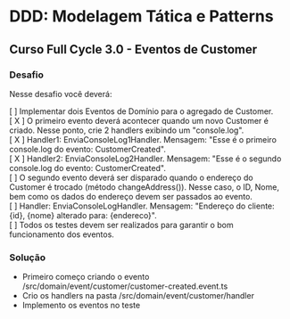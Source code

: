 # DDD: Modelagem Tática e Patterns
## Curso Full Cycle 3.0 - Eventos de Customer

### Desafio
Nesse desafio você deverá:  

[  ] Implementar dois Eventos de Domínio para o agregado de Customer.<br />
[ X ] O primeiro evento deverá acontecer quando um novo Customer é criado. Nesse ponto, crie 2 handlers exibindo um "console.log". <br />
[ X ] Handler1: EnviaConsoleLog1Handler. Mensagem: "Esse é o primeiro console.log do evento: CustomerCreated".<br />
[ X ] Handler2: EnviaConsoleLog2Handler. Mensagem: "Esse é o segundo console.log do evento: CustomerCreated".<br />
[  ] O segundo evento deverá ser disparado quando o endereço do Customer é trocado (método changeAddress()). Nesse caso, o ID, Nome, bem como os dados do endereço devem ser passados ao evento.<br />
[  ] Handler: EnviaConsoleLogHandler. Mensagem: "Endereço do cliente: {id}, {nome} alterado para: {endereco}".<br />
[  ] Todos os testes devem ser realizados para garantir o bom funcionamento dos eventos.<br />

### Solução
- Primeiro começo criando o evento /src/domain/event/customer/customer-created.event.ts
- Crio os handlers na pasta /src/domain/event/customer/handler
- Implemento os eventos no teste